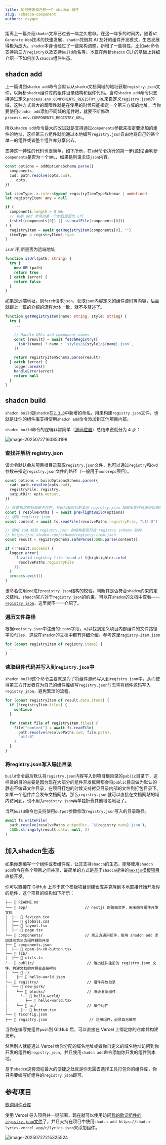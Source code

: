 ```yaml
---
title: 如何开发自己的一个 shadcn 组件
slug: /shadcn-component
authors: oxygen
---
```


距离上一篇介绍`shadcn`文章已过去一年之久啦😅。在这一年多的时间内，随着`AI Generate Web`技术的快速发展，`shadcn`凭借其 AI 友好的组件开发模式，生态发展得极为庞大。`shadcn`本身也经过了一些架构调整，新增了一些特性，比如`add`命令支持第三方`registry`以及支持`build`命名等。本篇在解析`shadcn` CLI 的基础上详细介绍一下如何加入`shadcn`组件生态。

<!--truncate-->

## shadcn add

上一篇讲到`shadcn add`命令会默认从`shadcn`文档同域的地址获取`registry.json`文件，以解析`shadcn`组件库的组件目录结构和组件代码。当时`shadcn add`命令只支持通过定义`process.env.COMPONENTS_REGISTRY_URL`来自定义`registry.json`的域，这种方式最大的局限性就是在使用的时候只能指定一个第三方域的地址，当你要使用`shadcn add`添加不同域的组件时，就要不断修改`process.env.COMPONENTS_REGISTRY_URL`。

所以`shadcn add`命令最大的改进就是支持通过`components`参数来指定要添加的组件的地址，这样第三方组件就能通过本地编写`registry.json`自由地将自己的某个单一的组件或者整个组件库分享出去。

支持这一特性的代码也很简单，如下所示，在`add`命令执行的第一步([源码](https://github.com/shadcn-ui/ui/blob/97a8de1c1b2ae590cc9dbe17970a882990c35a59/packages/shadcn/src/commands/add.ts#L90))会判断`components`是否为一个`URL`，如果是则请求该`json`内容。

```typescript
const options = addOptionsSchema.parse({
  components,
  cwd: path.resolve(opts.cwd),
  ...opts,
})

let itemType: z.infer<typeof registryItemTypeSchema> | undefined
let registryItem: any = null

if (
  components.length > 0 &&
  // 判断 add 命令的第一个参数是否为 url
  (isUrl(components[0]) || isLocalFile(components[0]))
) {
  registryItem = await getRegistryItem(components[0], "")
  itemType = registryItem?.type
}
```

`isUrl`判断是否为远端地址

```typescript
function isUrl(path: string) {
  try {
    new URL(path)
    return true
  } catch (error) {
    return false
  }
}
```

如果是远端地址，则`fetch`请求`json`，获取`json`内容定义的组件源码等内容，后面就跟上一篇的介绍的流程大体一致，就不多赘述了。

```typescript
function getRegistryItem(name: string, style: string) {
  try {
    ...
    
    // Handle URLs and component names
    const [result] = await fetchRegistry([
      isUrl(name) ? name : `styles/${style}/${name}.json`,
    ])

    return registryItemSchema.parse(result)
  } catch (error) {
    logger.break()
    handleError(error)
    return null
  }
}
```

## shadcn build

`shadcn build`是`shadcn`在[`2.3.0`](https://github.com/shadcn-ui/ui/commit/cb742e98252fe8aa5cad3377d06e1d8a884953db)中新增的命名，用来构建`registry.json`文件，也就是让你的组件库支持使用`shadcn add`命令添加到其他项目内部。

`shadcn build`命令的逻辑非常简单（[源码位置](https://github.com/shadcn-ui/ui/blob/19d7fbb73175ab1ec7db9f8454572625dff3f79f/packages/shadcn/src/commands/build.ts#L18)）总结来说就分为 4 步：

![image-20250727160853198](./../public/images/image-20250727160853198.png)

### 查找并解析 registry.json

该命令默认会从项目根目录获取`registry.json`文件，也可以通过`registry`和`cwd`参数来指定`registry.json`文件的路径（一般用于`monorepo`项目）。

```typescript
const options = buildOptionsSchema.parse({
  cwd: path.resolve(opts.cwd),
  registryFile: registry,
  outputDir: opts.output,
})

// 检查指定的目录是否存在，并返回解析后的本地 registry.json 和输出文件目录绝对路径
const { resolvePaths } = await preFlightBuild(options)
// 读取 registry.json
const content = await fs.readFile(resolvePaths.registryFile, "utf-8")

// 使用 zod 校验 registry.json 的结构是否符合 registry schema 结构
// https://ui.shadcn.com/schema/registry-item.json
const result = registrySchema.safeParse(JSON.parse(content))

if (!result.success) {
  logger.error(
    `Invalid registry file found at ${highlighter.info(
      resolvePaths.registryFile
    )}.`
  )
  process.exit(1)
}
```

该命名使用`zod`进行`registry.json`结构的校验，判断其是否符合`shadcn`约束的定义结构。`shadcn`官方对于`registry.json`的约束，可以在`shadcn`的文档中查看——[`registry.json`](https://ui.shadcn.com/docs/registry/registry-json)，这里就不一一介绍了。

### 遍历文件路径

根据`registry.json`中注册的`items`字段，可以找到定义项目内部组件的文件路径字段`files`，这些在`shadcn`的文档中都有详细介绍，参考这里[`registry-item.json`](https://ui.shadcn.com/docs/registry/registry-item-json)

```typescript
for (const registryItem of registry.items) {
  ...
}
```

### 读取组件代码并写入到`registry.json`中

`shadcn build`这个命令主要就是为了将组件源码写入到`registry.json`中，从而使得第三方开发者在为自己的组件库编写`registry.json`时无需将组件源码写入`registry.json`，避免繁琐的流程。

```typescript
for (const registryItem of result.data.items) {
  if (!registryItem.files) {
    continue
  }

  for (const file of registryItem.files) {
    file["content"] = await fs.readFile(
      path.resolve(resolvePaths.cwd, file.path),
      "utf-8"
    )
  }
}
```

### 将registry.json写入输出目录

`build`命令最后默认将`registry.json`内容写入到项目根目录的`public`目录下，这样做的目的主要是因为现在大部分的组件开发框架都会将`public`目录做为默认的静态不编译文件目录，在项目打包的时候支持拷贝目录内部的文件到打包目录下。如果一个组件库会发布文档网站，那么`registry.json`就可以直接在文档网站的域内访问到，也不用为`registry.json`再单独折叠其他域名地址了。

当然`build`命令也支持使用`output`参数修改`registry.json`写入的目录路径。

```typescript
await fs.writeFile(
  path.resolve(resolvePaths.outputDir, `${registry.name}.json`),
  JSON.stringify(result.data, null, 2)
)
```

## 加入shadcn生态

如果你想编写一个组件或者组件库，让其支持`shadcn`的生态，能够使用`shadcn add`命令在各个项目之间共享，最简单的方式是基于`shadcn`提供的[`nextjs`模板项目](https://github.com/shadcn-ui/registry-template-v4)直接开发。

你可以直接在 GitHub 上基于这个模板项目创建仓库并克隆到本地直接开始开发你的组件，这个项目的结构如下所示：

```shell
├── 📄 README.md
└── 📂 app/                          // nextjs 的路由文件，用来编写组件开发文档
│  ├── 📄 favicon.ico
│  ├── 📄 globals.css
│  ├── 📄 layout.tsx
│  ├── 📄 page.tsx
└── 📂 components/                   // 第三方通用组件，使用 shadcn add 添加其他第三方组件辅助开发
├── 📄 components.json
│  ├── 📄 open-in-v0-button.tsx
└── 📂 lib/
│  ├── 📄 utils.ts
└── 📂 public/                        // 输出组件注册的 registry.json 文件，构建文档的时候会直接拷贝
│  └── 📂 r/
│    ├── 📄 hello-world.json
└── 📂 registry/                      // 组件存放目录
│  └── 📂 new-york/
│    └── 📂 blocks/                   // 块级复杂组件
│      └── 📂 hello-world/
│        ├── 📄 hello-world.tsx
│    └── 📂 ui/                       // 单个组件
│      ├── 📄 button.tsx
└── 📄 tsconfig.json
├── 📄 registry.json                   // 注册组件，必须自己编写
```

当你在编写完组件`push`到 GitHub 后，可以直接在 Vercel 上绑定你的仓库并构建发布。

然后别人就能通过 Vercel 给你分配的域名地址或者你自定义的域名地址访问到你开发的组件的`registry.json`，并且使用`shadcn add`命令添加你开发的组件到本地。

基于`shadcn`这套流程最大的便捷之处就是你无需去选择工具打包你的组件库，你只需要编写好组件的`registry.json`即可。

## 参考项目

[歌词组件仓库](https://github.com/wood3n/shadcn-lyrics)

使用 Vercel 导入项目并一键部署，现在就可以使用访问[我的歌词组件的`registry.json`文件](https://shadcn-lyrics.vercel.app/r/lyrics.json)了，并且支持在项目中使用`shadcn add https://shadcn-lyrics.vercel.app/r/lyrics.json`来添加组件。

![image-20250727215325524](./../public/images/image-20250727215325524.png)
